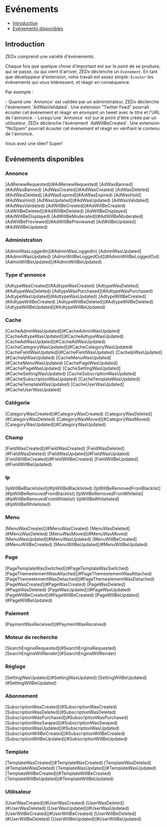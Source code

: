 # Evénements

- [Introduction](#introduction)
- [Evénements disponibles](#available-events)

<a name="introduction"></a>
## Introduction

ZEDx comprend une variété d'événements.

Chaque fois que quelque chose d'important est sur le point de se produire, qui se passe, ou qui vient d'arriver, ZEDx déclenche un `Evénement`. En tant que développeur d'extension, votre travail est assez simple: `Ecouter` les événements qui vous intéressent, et réagir en conséquence.

Par exemple :

<div class="content-list" markdown="1">
- Quand une `Annonce` est validée par un administrateur, ZEDx déclenche l'événement `AdWasValidated`. Une extension "Twitter Feed" pourrait écouter cet événement et réagir en envoyant un tweet avec le titre et l'URL de l'annonce.
- Lorsqu'une `Annonce` est sur le point d'être créée par un utilisateur, ZEDx déclenche l'événement `AdWillBeCreated`. Une extension "NoSpam" pourrait écouter cet événement et réagir en vérifiant le contenu de l'annonce.
</div>

Vous avez une idée? Super!

<a name="available-events"></a>
## Evénements disponibles

<style>
    .collection-method-list > p {
        column-count: 3; -moz-column-count: 3; -webkit-column-count: 3;
        column-gap: 2em; -moz-column-gap: 2em; -webkit-column-gap: 2em;
    }

    .collection-method-list a {
        display: block;
    }
</style>

### Annonce

<div class="collection-method-list" markdown="1">
[AdRenewRequested](#AdRenewRequested)
[AdWasBanned](#AdWasBanned)
[AdWasCreated](#AdWasCreated)
[AdWasDeleted](#AdWasDeleted)
[AdWasExpired](#AdWasExpired)
[AdWasHold](#AdWasHold)
[AdWasUpdated](#AdWasUpdated)
[AdWasValidated](#AdWasValidated)
[AdWillBeCreated](#AdWillBeCreated)
[AdWillBeDeleted](#AdWillBeDeleted)
[AdWillBeDisplayed](#AdWillBeDisplayed)
[AdWillBeModerated](#AdWillBeModerated)
[AdWillBePreviewed](#AdWillBePreviewed)
[AdWillBeUpdated](#AdWillBeUpdated)
</div>

### Administration

<div class="collection-method-list" markdown="1">
[AdminWasLoggedIn](#AdminWasLoggedIn)
[AdminWasUpdated](#AdminWasUpdated)
[AdminWillBeLoggedOut](#AdminWillBeLoggedOut)
[AdminWillBeUpdated](#AdminWillBeUpdated)
</div>

### Type d'annonce

<div class="collection-method-list" markdown="1">
[AdtypeWasCreated](#AdtypeWasCreated)
[AdtypeWasDeleted](#AdtypeWasDeleted)
[AdtypeWasPurchased](#AdtypeWasPurchased)
[AdtypeWasUpdated](#AdtypeWasUpdated)
[AdtypeWillBeCreated](#AdtypeWillBeCreated)
[AdtypeWillBeDeleted](#AdtypeWillBeDeleted)
[AdtypeWillBeUpdated](#AdtypeWillBeUpdated)
</div>

### Cache

<div class="collection-method-list" markdown="1">
[CacheAdminWasUpdated](#CacheAdminWasUpdated)
[CacheAdtypeWasUpdated](#CacheAdtypeWasUpdated)
[CacheAdWasUpdated](#CacheAdWasUpdated)
[CacheCategoryWasUpdated](#CacheCategoryWasUpdated)
[CacheFieldWasUpdated](#CacheFieldWasUpdated)
[CacheIpWasUpdated](#CacheIpWasUpdated)
[CacheMenuWasUpdated](#CacheMenuWasUpdated)
[CachePageWasUpdated](#CachePageWasUpdated)
[CacheSettingWasUpdated](#CacheSettingWasUpdated)
[CacheSubscriptionWasUpdated](#CacheSubscriptionWasUpdated)
[CacheTemplateWasUpdated](#CacheTemplateWasUpdated)
[CacheUserWasUpdated](#CacheUserWasUpdated)
</div>

### Catégorie

<div class="collection-method-list" markdown="1">
[CategoryWasCreated](#CategoryWasCreated)
[CategoryWasDeleted](#CategoryWasDeleted)
[CategoryWasMoved](#CategoryWasMoved)
[CategoryWasUpdated](#CategoryWasUpdated)
</div>

### Champ

<div class="collection-method-list" markdown="1">
[FieldWasCreated](#FieldWasCreated)
[FieldWasDeleted](#FieldWasDeleted)
[FieldWasUpdated](#FieldWasUpdated)
[FieldWillBeCreated](#FieldWillBeCreated)
[FieldWillBeUpdated](#FieldWillBeUpdated)
</div>

### Ip

<div class="collection-method-list" markdown="1">
[IpWillBeBlacklisted](#IpWillBeBlacklisted)
[IpWillBeRemovedFromBlacklist](#IpWillBeRemovedFromBlacklist)
[IpWillBeRemovedFromWhitelist](#IpWillBeRemovedFromWhitelist)
[IpWillBeWhitelisted](#IpWillBeWhitelisted)
</div>

### Menu

<div class="collection-method-list" markdown="1">
[MenuWasCreated](#MenuWasCreated)
[MenuWasDeleted](#MenuWasDeleted)
[MenuWasMoved](#MenuWasMoved)
[MenuWasUpdated](#MenuWasUpdated)
[MenuWillBeCreated](#MenuWillBeCreated)
[MenuWillBeUpdated](#MenuWillBeUpdated)
</div>

### Page

<div class="collection-method-list" markdown="1">
[PageTemplateWasSwitched](#PageTemplateWasSwitched)
[PageThemeelementWasAttached](#PageThemeelementWasAttached)
[PageThemeelementWasDetached](#PageThemeelementWasDetached)
[PageWasCreated](#PageWasCreated)
[PageWasDeleted](#PageWasDeleted)
[PageWasUpdated](#PageWasUpdated)
[PageWillBeCreated](#PageWillBeCreated)
[PageWillBeUpdated](#PageWillBeUpdated)
</div>

### Paiement

<div class="collection-method-list" markdown="1">
[PaymentWasReceived](#PaymentWasReceived)
</div>

### Moteur de recherche

<div class="collection-method-list" markdown="1">
[SearchEngineRequested](#SearchEngineRequested)
[SearchEngineWillRender](#SearchEngineWillRender)
</div>

### Réglage

<div class="collection-method-list" markdown="1">
[SettingWasUpdated](#SettingWasUpdated)
[SettingWillBeUpdated](#SettingWillBeUpdated)
</div>

### Abonnement

<div class="collection-method-list" markdown="1">
[SubscriptionWasCreated](#SubscriptionWasCreated)
[SubscriptionWasDeleted](#SubscriptionWasDeleted)
[SubscriptionWasPurchased](#SubscriptionWasPurchased)
[SubscriptionWasSwaped](#SubscriptionWasSwaped)
[SubscriptionWasUpdated](#SubscriptionWasUpdated)
[SubscriptionWillBeCreated](#SubscriptionWillBeCreated)
[SubscriptionWillBeUpdated](#SubscriptionWillBeUpdated)
</div>

### Template

<div class="collection-method-list" markdown="1">
[TemplateWasCreated](#TemplateWasCreated)
[TemplateWasDeleted](#TemplateWasDeleted)
[TemplateWasUpdated](#TemplateWasUpdated)
[TemplateWillBeCreated](#TemplateWillBeCreated)
[TemplateWillBeUpdated](#TemplateWillBeUpdated)
</div>

### Utilisateur

<div class="collection-method-list" markdown="1">
[UserWasCreated](#UserWasCreated)
[UserWasDeleted](#UserWasDeleted)
[UserWasUpdated](#UserWasUpdated)
[UserWillBeCreated](#UserWillBeCreated)
[UserWillBeDeleted](#UserWillBeDeleted)
[UserWillBeUpdated](#UserWillBeUpdated)
</div>
